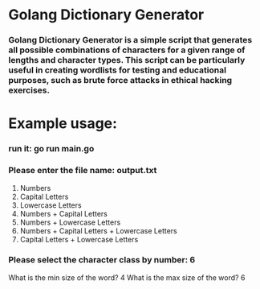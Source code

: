 
# Golang Dictionary Generator
### Golang Dictionary Generator is a simple script that generates all possible combinations of characters for a given range of lengths and character types. This script can be particularly useful in creating wordlists for testing and educational purposes, such as brute force attacks in ethical hacking exercises.


# Example usage:

### run it: go run main.go 

### Please enter the file name: output.txt
1) Numbers
2) Capital Letters
3) Lowercase Letters
4) Numbers + Capital Letters
5) Numbers + Lowercase Letters
6) Numbers + Capital Letters + Lowercase Letters
7) Capital Letters + Lowercase Letters
### Please select the character class by number: 6
What is the min size of the word? 4
What is the max size of the word? 6
